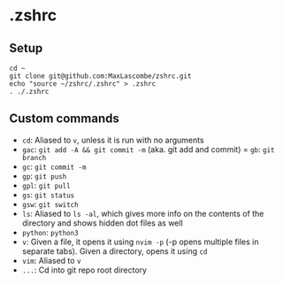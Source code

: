 # .zshrc

## Setup

```
cd ~
git clone git@github.com:MaxLascombe/zshrc.git
echo "source ~/zshrc/.zshrc" > .zshrc
. ./.zshrc
```

## Custom commands

- `cd`: Aliased to `v`, unless it is run with no arguments
- `gac`: `git add -A && git commit -m` (aka. git add and commit) = `gb`:
  `git branch`
- `gc`: `git commit -m`
- `gp`: `git push`
- `gpl`: `git pull`
- `gs`: `git status`
- `gsw`: `git switch`
- `ls`: Aliased to `ls -al`, which gives more info on the contents of the
  directory and shows hidden dot files as well
- `python`: `python3`
- `v`: Given a file, it opens it using `nvim -p` (-p opens multiple files in
  separate tabs). Given a directory, opens it using `cd`
- `vim`: Aliased to `v`
- `...`: Cd into git repo root directory
